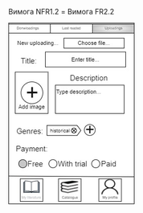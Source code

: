 Вимога NFR1.2 = Вимога FR2.2

![image](https://github.com/oleksandrblazhko/ai204-belobrov/blob/ai204-belobrov_with_laboratory_work_3/1-SoftwareRequirements/1.4-FuncNonFuncRequirements/1.4.4-NFRUserInterfaceOUTPUT/wireFrameDesignPart2.jpg?raw=true)

